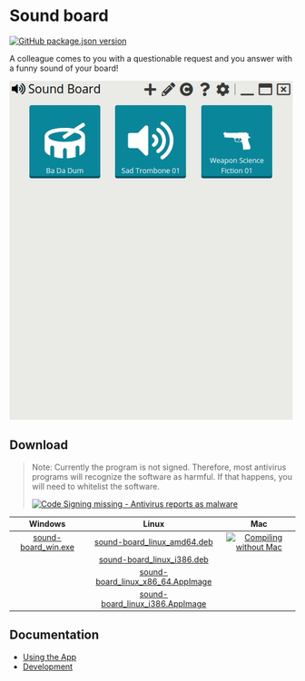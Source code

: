 # Sound board

[![GitHub package.json version](https://img.shields.io/github/package-json/v/cyb10101/electron_sound-board)](https://github.com/Cyb10101/electron_sound-board/releases/latest)

A colleague comes to you with a questionable request and you answer with a funny sound of your board!

![Sound Board Intro](assets/images/screenshots/sound-board-intro.gif)

## Download

> Note: Currently the program is not signed.
> Therefore, most antivirus programs will recognize the software as harmful.
> If that happens, you will need to whitelist the software.
>
> [![Code Signing missing - Antivirus reports as malware](https://img.shields.io/github/issues/detail/title/Cyb10101/electron_sound-board/5)](https://github.com/Cyb10101/electron_sound-board/issues/5)

| Windows | Linux | Mac |
|:---:|:---:|:---:|
| [sound-board_win.exe](https://github.com/Cyb10101/electron_sound-board/releases/latest/download/sound-board_win.exe) | [sound-board_linux_amd64.deb](https://github.com/Cyb10101/electron_sound-board/releases/latest/download/sound-board_linux_amd64.deb) | [![Compiling without Mac](https://img.shields.io/github/issues/detail/title/Cyb10101/electron_sound-board/16)](https://github.com/Cyb10101/electron_sound-board/issues/16) |
| | [sound-board_linux_i386.deb](https://github.com/Cyb10101/electron_sound-board/releases/latest/download/sound-board_linux_i386.deb) | |
| | [sound-board_linux_x86_64.AppImage](https://github.com/Cyb10101/electron_sound-board/releases/latest/download/sound-board_linux_x86_64.AppImage) | |
| | [sound-board_linux_i386.AppImage](https://github.com/Cyb10101/electron_sound-board/releases/latest/download/sound-board_linux_i386.AppImage) | |

## Documentation

* [Using the App](docs/using-the-application.md)
* [Development](docs/development.md)
